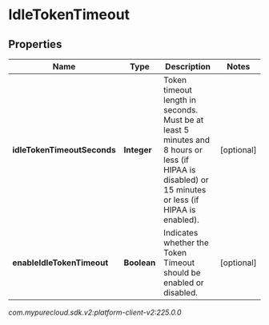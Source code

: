 # IdleTokenTimeout


## Properties

| Name | Type | Description | Notes |
| ------------ | ------------- | ------------- | ------------- |
| **idleTokenTimeoutSeconds** | **Integer** | Token timeout length in seconds. Must be at least 5 minutes and 8 hours or less (if HIPAA is disabled) or 15 minutes or less (if HIPAA is enabled). |  [optional] |
| **enableIdleTokenTimeout** | **Boolean** | Indicates whether the Token Timeout should be enabled or disabled. |  [optional] |




_com.mypurecloud.sdk.v2:platform-client-v2:225.0.0_
